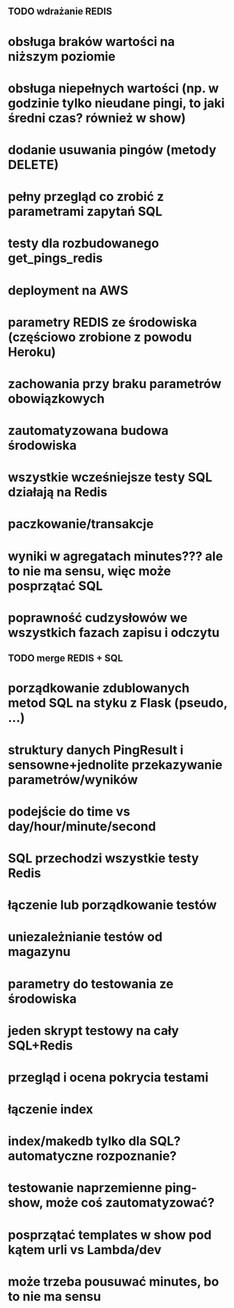 ## TODO wdrażanie REDIS
# obsługa braków wartości na niższym poziomie
# obsługa niepełnych wartości (np. w godzinie tylko nieudane pingi, to jaki średni czas? również w show)
# dodanie usuwania pingów (metody DELETE)
# pełny przegląd co zrobić z parametrami zapytań SQL
# testy dla rozbudowanego get_pings_redis
# deployment na AWS
# parametry REDIS ze środowiska (częściowo zrobione z powodu Heroku)
# zachowania przy braku parametrów obowiązkowych
# zautomatyzowana budowa środowiska
# wszystkie wcześniejsze testy SQL działają na Redis
# paczkowanie/transakcje
# wyniki w agregatach minutes??? ale to nie ma sensu, więc może posprzątać SQL
# poprawność cudzysłowów we wszystkich fazach zapisu i odczytu

## TODO merge REDIS + SQL
# porządkowanie zdublowanych metod SQL na styku z Flask (pseudo, ...)
# struktury danych PingResult i sensowne+jednolite przekazywanie parametrów/wyników
# podejście do time vs day/hour/minute/second
# SQL przechodzi wszystkie testy Redis
# łączenie lub porządkowanie testów
# uniezależnianie testów od magazynu
# parametry do testowania ze środowiska
# jeden skrypt testowy na cały SQL+Redis
# przegląd i ocena pokrycia testami
# łączenie index
# index/makedb tylko dla SQL? automatyczne rozpoznanie?
# testowanie naprzemienne ping-show, może coś zautomatyzować?
# posprzątać templates w show pod kątem urli vs Lambda/dev
# może trzeba pousuwać minutes, bo to nie ma sensu
